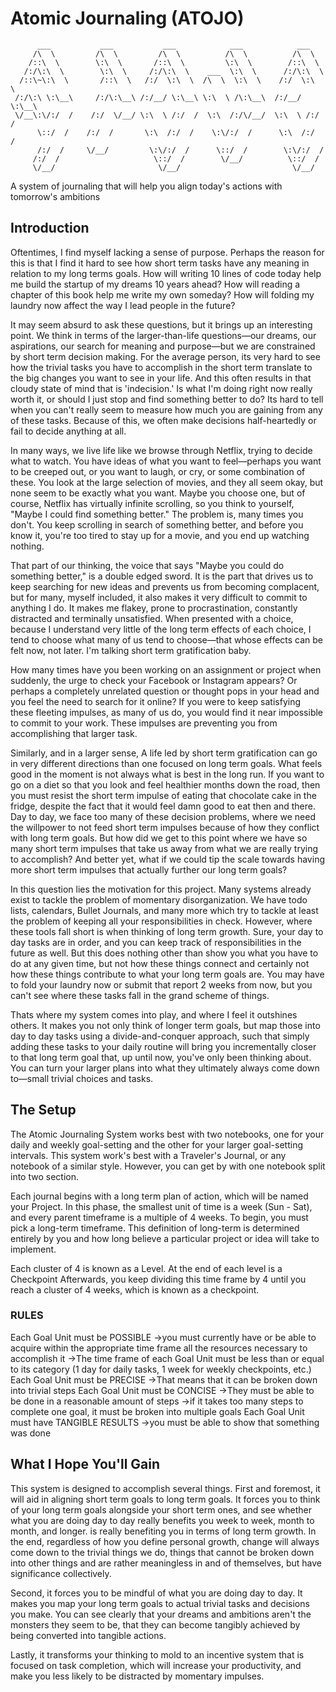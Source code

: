# Atomic Journaling (ATOJO)

```
      ___           ___           ___            ___            ___     
     /\  \         /\  \         /\  \          /\  \          /\  \    
    /::\  \        \:\  \       /::\  \         \:\  \        /::\  \   
   /:/\:\  \        \:\  \     /:/\:\  \    ___  \:\  \      /:/\:\  \  
  /::\~\:\  \       /::\  \   /:/  \:\  \  /\  \  \:\  \    /:/  \:\  \ 
 /:/\:\ \:\__\     /:/\:\__\ /:/__/ \:\__\ \:\  \ /\:\__\  /:/__/ \:\__\
 \/__\:\/:/  /    /:/  \/__/ \:\  \ /:/  /  \:\  /:/\/__/  \:\  \ /:/  /
      \::/  /    /:/  /       \:\  /:/  /    \:\/:/  /      \:\  /:/  / 
      /:/  /     \/__/         \:\/:/  /      \::/  /        \:\/:/  /  
     /:/  /                     \::/  /        \/__/          \::/  /   
     \/__/                       \/__/                         \/__/    
```

A system of journaling that will help you align today's actions with tomorrow's ambitions

## Introduction
Oftentimes, I find myself lacking a sense of purpose. Perhaps the reason for this is that I find it hard to see how short term tasks have any meaning in relation to my long terms goals. How will writing 10 lines of code today help me build the startup of my dreams 10 years ahead? How will reading a chapter of this book help me write my own someday? How will folding my laundry now affect the way I lead people in the future?

It may seem absurd to ask these questions, but it brings up an interesting point. We think in terms of the larger-than-life questions—our dreams, our aspirations, our search for meaning and purpose—but we are constrained by short term decision making. For the average person, its very hard to see how the trivial tasks you have to accomplish in the short term translate to the big changes you want to see in your life. And this often results in that cloudy state of mind that is 'indecision.' Is what I'm doing right now really worth it, or should I just stop and find something better to do? Its hard to tell when you can't really seem to measure how much you are gaining from any of these tasks. Because of this, we often make decisions half-heartedly or fail to decide anything at all.

In many ways, we live life like we browse through Netflix, trying to decide what to watch. You have ideas of what you want to feel—perhaps you want to be creeped out, or you want to laugh, or cry, or some combination of these. You look at the large selection of movies, and they all seem okay, but none seem to be exactly what you want. Maybe you choose one, but of course, Netflix has virtually infinite scrolling, so you think to yourself, "Maybe I could find something better." The problem is, many times you don't. You keep scrolling in search of something better, and before you know it, you're too tired to stay up for a movie, and you end up watching nothing.

That part of our thinking, the voice that says "Maybe you could do something better," is a double edged sword. It is the part that drives us to keep searching for new ideas and prevents us from becoming complacent, but for many, myself included, it also makes it very difficult to commit to anything I do. It makes me flakey, prone to procrastination, constantly distracted and terminally unsatisfied. When presented with a choice, because I understand very little of the long term effects of each choice, I tend to choose what many of us tend to choose—that whose effects can be felt now, not later. I'm talking short term gratification baby.

How many times have you been working on an assignment or project when suddenly, the urge to check your Facebook or Instagram appears? Or perhaps a completely unrelated question or thought pops in your head and you feel the need to search for it online? If you were to keep satisfying these fleeting impulses, as many of us do, you would find it near impossible to commit to your work. These impulses are preventing you from accomplishing that larger task.

Similarly, and in a larger sense, A life led by short term gratification can go in very different directions than one focused on long term goals. What feels good in the moment is not always what is best in the long run. If you want to go on a diet so that you look and feel healthier months down the road, then you must resist the short term impulse of eating that chocolate cake in the fridge, despite the fact that it would feel damn good to eat then and there. Day to day, we face too many of these decision problems, where we need the willpower to not feed short term impulses because of how they conflict with long term goals. But how did we get to this point where we have so many short term impulses that take us away from what we are really trying to accomplish? And better yet, what if we could tip the scale towards having more short term impulses that actually further our long term goals?

In this question lies the motivation for this project. Many systems already exist to tackle the problem of momentary disorganization. We have todo lists, calendars, Bullet Journals, and many more which try to tackle at least the problem of keeping all your responsibilities in check. However, where these tools fall short is when thinking of long term growth. Sure, your day to day tasks are in order, and you can keep track of responsibilities in the future as well. But this does nothing other than show you what you have to do at any given time, but not how these things connect and certainly not how these things contribute to what your long term goals are. You may have to fold your laundry now or submit that report 2 weeks from now, but you can't see where these tasks fall in the grand scheme of things.

Thats where my system comes into play, and where I feel it outshines others. It makes you not only think of longer term goals, but map those into day to day tasks using a divide-and-conquer approach, such that simply adding these tasks to your daily routine will bring you incrementally closer to that long term goal that, up until now, you've only been thinking about. You can turn your larger plans into what they ultimately always come down to—small trivial choices and tasks.


## The Setup

The Atomic Journaling System works best with two notebooks, one for your daily and weekly goal-setting and the other for your larger goal-setting intervals. This system work's best with a Traveler's Journal, or any notebook of a similar style. However, you can get by with one notebook split into two section.

Each journal begins with a long term plan of action, which will be named your Project. In this phase, the smallest unit of time is a week (Sun - Sat), and every parent timeframe is a multiple of 4 weeks. To begin, you must pick a long-term timeframe. This definition of long-term is determined entirely by you and how long believe a particular project or idea will take to implement.

Each cluster of 4 is known as a Level. At the end of each level is a Checkpoint
Afterwards, you keep dividing this time frame by 4 until you reach a cluster of 4 weeks, which is known as a checkpoint.



### RULES

Each Goal Unit must be POSSIBLE
->you must currently have or be able to acquire within the appropriate time
 frame all the resources necessary to accomplish it
->The time frame of each Goal Unit must be less than or equal to its
 category (1 day for daily tasks, 1 week for weekly checkpoints, etc.)
Each Goal Unit must be PRECISE
->That means that it can be broken down into trivial steps
Each Goal Unit must be CONCISE
->They must be able to be done in a reasonable amount of steps
->if it takes too many steps to complete one goal, it must be broken into
 multiple goals
Each Goal Unit must have TANGIBLE RESULTS
->you must be able to show that something was done


## What I Hope You'll Gain
This system is designed to accomplish several things. First and foremost, it will aid in aligning short term goals to long term goals. It forces you to think of your long term goals alongside your short term ones, and see whether what you are doing day to day really benefits you week to week, month to month, and longer. is really benefiting you in terms of long term growth. In the end, regardless of how you define personal growth, change will always come down to the trivial things we do, things that cannot be broken down into other things and are rather meaningless in and of themselves, but have significance collectively.

Second, it forces you to be mindful of what you are doing day to day. It makes you map your long term goals to actual trivial tasks and decisions you make. You can see clearly that your dreams and ambitions aren't the monsters they seem to be, that they can become tangibly achieved by being converted into tangible actions.

Lastly, it transforms your thinking to mold to an incentive system that is focused on task completion, which will increase your productivity, and make you less likely to be distracted by momentary impulses.

